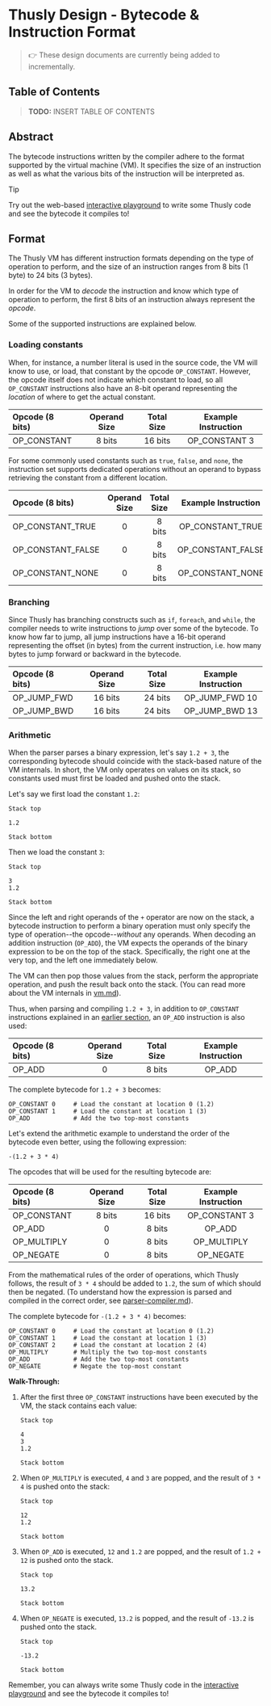 # Thusly Design - Bytecode & Instruction Format

> 👉️ These design documents are currently being added to incrementally.

## Table of Contents

> **TODO:** INSERT TABLE OF CONTENTS

## Abstract

The bytecode instructions written by the compiler adhere to the format supported by the virtual machine (VM). It specifies the size of an instruction as well as what the various bits of the instruction will be interpreted as.

> [!TIP]
> Try out the web-based [interactive playground](https://thusly.netlify.app/) to write some Thusly code and see the bytecode it compiles to!

## Format

The Thusly VM has different instruction formats depending on the type of operation to perform, and the size of an instruction ranges from 8 bits (1 byte) to 24 bits (3 bytes).

In order for the VM to *decode* the instruction and know which type of operation to perform, the first 8 bits of an instruction always represent the *opcode*.

Some of the supported instructions are explained below.

### Loading constants

When, for instance, a number literal is used in the source code, the VM will know to use, or load, that constant by the opcode `OP_CONSTANT`. However, the opcode itself does not indicate which constant to load, so all `OP_CONSTANT` instructions also have an 8-bit operand representing the *location* of where to get the actual constant.

| Opcode (8 bits) | Operand Size | Total Size | Example Instruction |
|:----------------|:------------:|:----------:|:-------------------:|
| OP_CONSTANT     | 8 bits       | 16 bits    | OP_CONSTANT 3       |

For some commonly used constants such as `true`, `false`, and `none`, the instruction set supports dedicated operations without an operand to bypass retrieving the constant from a different location.

| Opcode (8 bits)   | Operand Size | Total Size | Example Instruction |
|:------------------|:------------:|:----------:|:-------------------:|
| OP_CONSTANT_TRUE  | 0            | 8 bits     | OP_CONSTANT_TRUE    |
| OP_CONSTANT_FALSE | 0            | 8 bits     | OP_CONSTANT_FALSE   |
| OP_CONSTANT_NONE  | 0            | 8 bits     | OP_CONSTANT_NONE    |

### Branching

Since Thusly has branching constructs such as `if`, `foreach`, and `while`, the compiler needs to write instructions to *jump* over some of the bytecode. To know how far to jump, all jump instructions have a 16-bit operand representing the offset (in bytes) from the current instruction, i.e. how many bytes to jump forward or backward in the bytecode.


| Opcode (8 bits) | Operand Size | Total Size | Example Instruction |
|:----------------|:------------:|:----------:|:-------------------:|
| OP_JUMP_FWD     | 16 bits      | 24 bits    | OP_JUMP_FWD 10      |
| OP_JUMP_BWD     | 16 bits      | 24 bits    | OP_JUMP_BWD 13      |

### Arithmetic

When the parser parses a binary expression, let's say `1.2 + 3`, the corresponding bytecode should coincide with the stack-based nature of the VM internals. In short, the VM only operates on values on its stack, so constants used must first be loaded and pushed onto the stack.

Let's say we first load the constant `1.2`:

```
Stack top

1.2

Stack bottom
```

Then we load the constant `3`:

```
Stack top

3
1.2

Stack bottom
```

Since the left and right operands of the `+` operator are now on the stack, a bytecode instruction to perform a binary operation must only specify the type of operation--the opcode--*without* any operands. When decoding an addition instruction (`OP_ADD`), the VM expects the operands of the binary expression to be on the top of the stack. Specifically, the right one at the very top, and the left one immediately below.

The VM can then pop those values from the stack, perform the appropriate operation, and push the result back onto the stack. (You can read more about the VM internals in [vm.md](./vm.md)).

Thus, when parsing and compiling `1.2 + 3`, in addition to `OP_CONSTANT` instructions explained in an [earlier section](#loading-constants), an `OP_ADD` instruction is also used:

| Opcode (8 bits) | Operand Size | Total Size | Example Instruction |
|:----------------|:------------:|:----------:|:-------------------:|
| OP_ADD          | 0            | 8 bits     | OP_ADD              |

The complete bytecode for `1.2 + 3` becomes:

```
OP_CONSTANT 0     # Load the constant at location 0 (1.2)
OP_CONSTANT 1     # Load the constant at location 1 (3)
OP_ADD            # Add the two top-most constants
```

Let's extend the arithmetic example to understand the order of the bytecode even better, using the following expression:

```
-(1.2 + 3 * 4)
```

The opcodes that will be used for the resulting bytecode are:

| Opcode (8 bits) | Operand Size | Total Size | Example Instruction |
|:----------------|:------------:|:----------:|:-------------------:|
| OP_CONSTANT     | 8 bits       | 16 bits    | OP_CONSTANT 3       |
| OP_ADD          | 0            | 8 bits     | OP_ADD              |
| OP_MULTIPLY     | 0            | 8 bits     | OP_MULTIPLY         |
| OP_NEGATE       | 0            | 8 bits     | OP_NEGATE           |

From the mathematical rules of the order of operations, which Thusly follows, the result of `3 * 4` should be added to `1.2`, the sum of which should then be negated. (To understand how the expression is parsed and compiled in the correct order, see [parser-compiler.md](./parser-compiler.md)).

The complete bytecode for `-(1.2 + 3 * 4)` becomes:

```
OP_CONSTANT 0     # Load the constant at location 0 (1.2)
OP_CONSTANT 1     # Load the constant at location 1 (3)
OP_CONSTANT 2     # Load the constant at location 2 (4)
OP_MULTIPLY       # Multiply the two top-most constants
OP_ADD            # Add the two top-most constants
OP_NEGATE         # Negate the top-most constant
```

**Walk-Through:**

1. After the first three `OP_CONSTANT` instructions have been executed by the VM, the stack contains each value:

    ```
    Stack top

    4
    3
    1.2

    Stack bottom
    ```

1. When `OP_MULTIPLY` is executed, `4` and `3` are popped, and the result of `3 * 4` is pushed onto the stack:

    ```
    Stack top

    12
    1.2

    Stack bottom
    ```

1. When `OP_ADD` is executed, `12` and `1.2` are popped, and the result of `1.2 + 12` is pushed onto the stack.

    ```
    Stack top

    13.2

    Stack bottom
    ```

1. When `OP_NEGATE` is executed, `13.2` is popped, and the result of `-13.2` is pushed onto the stack.

    ```
    Stack top

    -13.2

    Stack bottom
    ```

Remember, you can always write some Thusly code in the [interactive playground](https://thusly.netlify.app/) and see the bytecode it compiles to!
